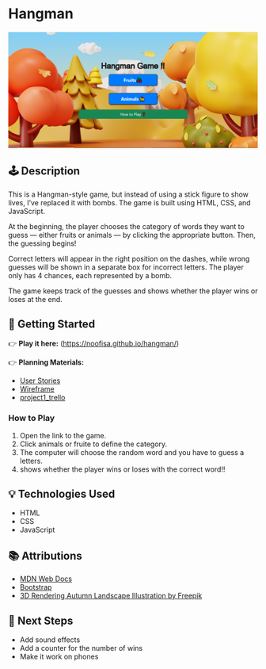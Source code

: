 
# Hangman

![Game Screenshot](images/beginning.png)

## 🕹️ Description

This is a Hangman-style game, but instead of using a stick figure to show lives, I’ve replaced it with bombs. The game is built using HTML, CSS, and JavaScript.

At the beginning, the player chooses the category of words they want to guess — either fruits or animals — by clicking the appropriate button. Then, the guessing begins!

Correct letters will appear in the right position on the dashes, while wrong guesses will be shown in a separate box for incorrect letters. The player only has 4 chances, each represented by a bomb.

The game keeps track of the guesses and shows whether the player wins or loses at the end.

## 🚀 Getting Started

👉 **Play it here:** (https://noofisa.github.io/hangman/)

👉 **Planning Materials:**
- [User Stories](User%20Stories_hangman_game.md)
- [Wireframe](./images/planning_image.png)
- [project1_trello](https://trello.com/b/zpMfT0Hn/project-1)

### How to Play
1. Open the link to the game.
2. Click animals or fruite to define the category.
3. The computer will choose the random word and you have to guess a letters.
4. shows whether the player wins or loses with the correct word!!

## 💡 Technologies Used

- HTML
- CSS
- JavaScript

## 📚 Attributions

- [MDN Web Docs](https://developer.mozilla.org/)
- [Bootstrap](https://getbootstrap.com/)
- [3D Rendering Autumn Landscape Illustration by Freepik](https://www.freepik.com/free-psd/3d-rendering-autumn-landscape-illustration_63915136.htm#from_element=cross_selling__psd)
## 🚧 Next Steps

- Add sound effects
- Add a counter for the number of wins  
- Make it work on phones
